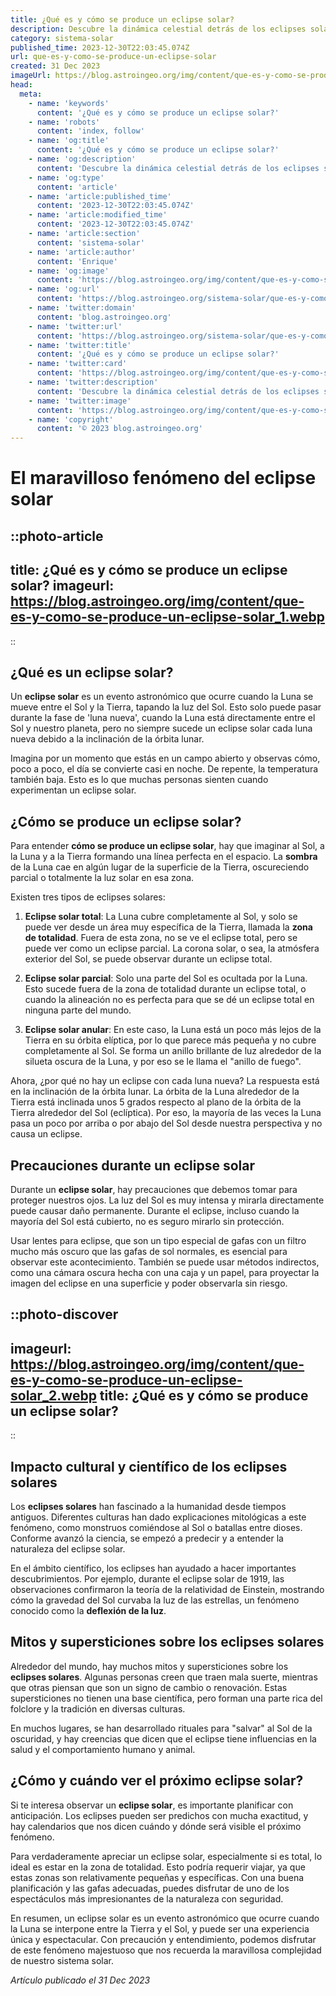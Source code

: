 ```yaml
---
title: ¿Qué es y cómo se produce un eclipse solar?
description: Descubre la dinámica celestial detrás de los eclipses solares, esos fascinantes eventos donde la Luna oculta al Sol, y cómo se alinean para crear este fenómeno.
category: sistema-solar
published_time: 2023-12-30T22:03:45.074Z
url: que-es-y-como-se-produce-un-eclipse-solar
created: 31 Dec 2023
imageUrl: https://blog.astroingeo.org/img/content/que-es-y-como-se-produce-un-eclipse-solar_1.webp
head:
  meta:
    - name: 'keywords'
      content: '¿Qué es y cómo se produce un eclipse solar?'
    - name: 'robots'
      content: 'index, follow'
    - name: 'og:title'
      content: '¿Qué es y cómo se produce un eclipse solar?'
    - name: 'og:description'
      content: 'Descubre la dinámica celestial detrás de los eclipses solares, esos fascinantes eventos donde la Luna oculta al Sol, y cómo se alinean para crear este fenómeno.'
    - name: 'og:type'
      content: 'article'
    - name: 'article:published_time'
      content: '2023-12-30T22:03:45.074Z'
    - name: 'article:modified_time'
      content: '2023-12-30T22:03:45.074Z'
    - name: 'article:section'
      content: 'sistema-solar'
    - name: 'article:author'
      content: 'Enrique'
    - name: 'og:image'
      content: 'https://blog.astroingeo.org/img/content/que-es-y-como-se-produce-un-eclipse-solar_1.webp'
    - name: 'og:url'
      content: 'https://blog.astroingeo.org/sistema-solar/que-es-y-como-se-produce-un-eclipse-solar'
    - name: 'twitter:domain'
      content: 'blog.astroingeo.org'
    - name: 'twitter:url'
      content: 'https://blog.astroingeo.org/sistema-solar/que-es-y-como-se-produce-un-eclipse-solar'
    - name: 'twitter:title'
      content: '¿Qué es y cómo se produce un eclipse solar?'
    - name: 'twitter:card'
      content: 'https://blog.astroingeo.org/img/content/que-es-y-como-se-produce-un-eclipse-solar_1.webp'
    - name: 'twitter:description'
      content: 'Descubre la dinámica celestial detrás de los eclipses solares, esos fascinantes eventos donde la Luna oculta al Sol, y cómo se alinean para crear este fenómeno.'
    - name: 'twitter:image'
      content: 'https://blog.astroingeo.org/img/content/que-es-y-como-se-produce-un-eclipse-solar_1.webp'
    - name: 'copyright'
      content: '© 2023 blog.astroingeo.org'
---
```

# El maravilloso fenómeno del eclipse solar

::photo-article
---
title: ¿Qué es y cómo se produce un eclipse solar?
imageurl: https://blog.astroingeo.org/img/content/que-es-y-como-se-produce-un-eclipse-solar_1.webp
---
::

## ¿Qué es un eclipse solar?
Un **eclipse solar** es un evento astronómico que ocurre cuando la Luna se mueve entre el Sol y la Tierra, tapando la luz del Sol. Esto solo puede pasar durante la fase de 'luna nueva', cuando la Luna está directamente entre el Sol y nuestro planeta, pero no siempre sucede un eclipse solar cada luna nueva debido a la inclinación de la órbita lunar.

Imagina por un momento que estás en un campo abierto y observas cómo, poco a poco, el día se convierte casi en noche. De repente, la temperatura también baja. Esto es lo que muchas personas sienten cuando experimentan un eclipse solar.

## ¿Cómo se produce un eclipse solar?
Para entender **cómo se produce un eclipse solar**, hay que imaginar al Sol, a la Luna y a la Tierra formando una línea perfecta en el espacio. La **sombra** de la Luna cae en algún lugar de la superficie de la Tierra, oscureciendo parcial o totalmente la luz solar en esa zona.

Existen tres tipos de eclipses solares:

1. **Eclipse solar total**: La Luna cubre completamente al Sol, y solo se puede ver desde un área muy específica de la Tierra, llamada la **zona de totalidad**. Fuera de esta zona, no se ve el eclipse total, pero se puede ver como un eclipse parcial. La corona solar, o sea, la atmósfera exterior del Sol, se puede observar durante un eclipse total.

2. **Eclipse solar parcial**: Solo una parte del Sol es ocultada por la Luna. Esto sucede fuera de la zona de totalidad durante un eclipse total, o cuando la alineación no es perfecta para que se dé un eclipse total en ninguna parte del mundo.

3. **Eclipse solar anular**: En este caso, la Luna está un poco más lejos de la Tierra en su órbita elíptica, por lo que parece más pequeña y no cubre completamente al Sol. Se forma un anillo brillante de luz alrededor de la silueta oscura de la Luna, y por eso se le llama el "anillo de fuego".

Ahora, ¿por qué no hay un eclipse con cada luna nueva? La respuesta está en la inclinación de la órbita lunar. La órbita de la Luna alrededor de la Tierra está inclinada unos 5 grados respecto al plano de la órbita de la Tierra alrededor del Sol (eclíptica). Por eso, la mayoría de las veces la Luna pasa un poco por arriba o por abajo del Sol desde nuestra perspectiva y no causa un eclipse.

## Precauciones durante un eclipse solar
Durante un **eclipse solar**, hay precauciones que debemos tomar para proteger nuestros ojos. La luz del Sol es muy intensa y mirarla directamente puede causar daño permanente. Durante el eclipse, incluso cuando la mayoría del Sol está cubierto, no es seguro mirarlo sin protección.

Usar lentes para eclipse, que son un tipo especial de gafas con un filtro mucho más oscuro que las gafas de sol normales, es esencial para observar este acontecimiento. También se puede usar métodos indirectos, como una cámara oscura hecha con una caja y un papel, para proyectar la imagen del eclipse en una superficie y poder observarla sin riesgo.


::photo-discover
---
imageurl: https://blog.astroingeo.org/img/content/que-es-y-como-se-produce-un-eclipse-solar_2.webp
title: ¿Qué es y cómo se produce un eclipse solar?
---
::

## Impacto cultural y científico de los eclipses solares
Los **eclipses solares** han fascinado a la humanidad desde tiempos antiguos. Diferentes culturas han dado explicaciones mitológicas a este fenómeno, como monstruos comiéndose al Sol o batallas entre dioses. Conforme avanzó la ciencia, se empezó a predecir y a entender la naturaleza del eclipse solar.

En el ámbito científico, los eclipses han ayudado a hacer importantes descubrimientos. Por ejemplo, durante el eclipse solar de 1919, las observaciones confirmaron la teoría de la relatividad de Einstein, mostrando cómo la gravedad del Sol curvaba la luz de las estrellas, un fenómeno conocido como la **deflexión de la luz**.

## Mitos y supersticiones sobre los eclipses solares
Alrededor del mundo, hay muchos mitos y supersticiones sobre los **eclipses solares**. Algunas personas creen que traen mala suerte, mientras que otras piensan que son un signo de cambio o renovación. Estas supersticiones no tienen una base científica, pero forman una parte rica del folclore y la tradición en diversas culturas.

En muchos lugares, se han desarrollado rituales para "salvar" al Sol de la oscuridad, y hay creencias que dicen que el eclipse tiene influencias en la salud y el comportamiento humano y animal.

## ¿Cómo y cuándo ver el próximo eclipse solar?
Si te interesa observar un **eclipse solar**, es importante planificar con anticipación. Los eclipses pueden ser predichos con mucha exactitud, y hay calendarios que nos dicen cuándo y dónde será visible el próximo fenómeno.

Para verdaderamente apreciar un eclipse solar, especialmente si es total, lo ideal es estar en la zona de totalidad. Esto podría requerir viajar, ya que estas zonas son relativamente pequeñas y específicas. Con una buena planificación y las gafas adecuadas, puedes disfrutar de uno de los espectáculos más impresionantes de la naturaleza con seguridad.

En resumen, un eclipse solar es un evento astronómico que ocurre cuando la Luna se interpone entre la Tierra y el Sol, y puede ser una experiencia única y espectacular. Con precaución y entendimiento, podemos disfrutar de este fenómeno majestuoso que nos recuerda la maravillosa complejidad de nuestro sistema solar.

_Artículo publicado el 31 Dec 2023_